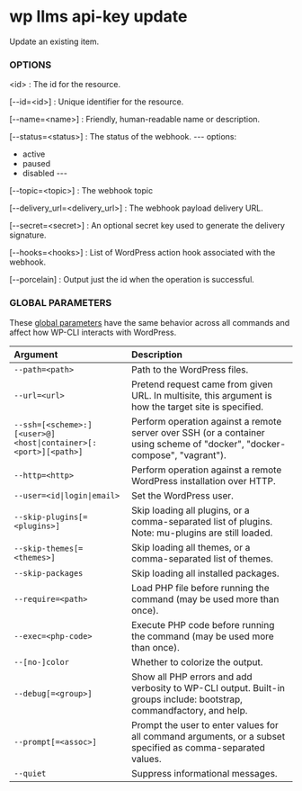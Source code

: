 # wp llms api-key update

Update an existing item.

### OPTIONS

&lt;id&gt;
: The id for the resource.

[\--id=&lt;id&gt;]
: Unique identifier for the resource.

[\--name=&lt;name&gt;]
: Friendly, human-readable name or description.

[\--status=&lt;status&gt;]
: The status of the webhook.
\---
options:
  - active
  - paused
  - disabled
\---

[\--topic=&lt;topic&gt;]
: The webhook topic

[\--delivery_url=&lt;delivery_url&gt;]
: The webhook payload delivery URL.

[\--secret=&lt;secret&gt;]
: An optional secret key used to generate the delivery signature.

[\--hooks=&lt;hooks&gt;]
: List of WordPress action hook associated with the webhook.

[\--porcelain]
: Output just the id when the operation is successful.

### GLOBAL PARAMETERS

These [global parameters](https://make.wordpress.org/cli/handbook/config/) have the same behavior across all commands and affect how WP-CLI interacts with WordPress.

| **Argument**    | **Description**              |
|:----------------|:-----------------------------|
| `--path=<path>` | Path to the WordPress files. |
| `--url=<url>` | Pretend request came from given URL. In multisite, this argument is how the target site is specified. |
| `--ssh=[<scheme>:][<user>@]<host\|container>[:<port>][<path>]` | Perform operation against a remote server over SSH (or a container using scheme of "docker", "docker-compose", "vagrant"). |
| `--http=<http>` | Perform operation against a remote WordPress installation over HTTP. |
| `--user=<id\|login\|email>` | Set the WordPress user. |
| `--skip-plugins[=<plugins>]` | Skip loading all plugins, or a comma-separated list of plugins. Note: mu-plugins are still loaded. |
| `--skip-themes[=<themes>]` | Skip loading all themes, or a comma-separated list of themes. |
| `--skip-packages` | Skip loading all installed packages. |
| `--require=<path>` | Load PHP file before running the command (may be used more than once). |
| `--exec=<php-code>` | Execute PHP code before running the command (may be used more than once). |
| `--[no-]color` | Whether to colorize the output. |
| `--debug[=<group>]` | Show all PHP errors and add verbosity to WP-CLI output. Built-in groups include: bootstrap, commandfactory, and help. |
| `--prompt[=<assoc>]` | Prompt the user to enter values for all command arguments, or a subset specified as comma-separated values. |
| `--quiet` | Suppress informational messages. |
